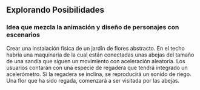 ## Explorando Posibilidades
### Idea que mezcla la animación y diseño de personajes con escenarios
Crear una instalación física de un jardín de flores abstracto. En el techo habría una maquinaria de la cual están conectadas unas abejas del tamaño de una sandía que siguen un movimiento con aceleración aleatoria. Los usuarios contarán con una especie de regadera que tendrá integrado un acelerómetro. Si la regadera se inclina, se reproducirá un sonido de riego. Una flor que ha sido regada, comenzará a ser visitada por las abejas.

